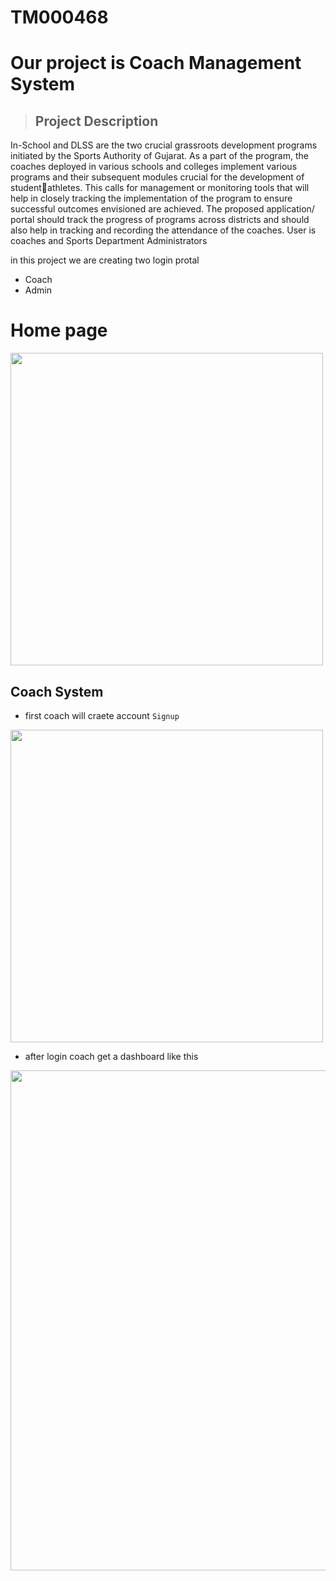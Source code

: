 # TM000468 

# Our project is Coach Management System

> ## Project Description

   In-School and DLSS are the two crucial grassroots development programs initiated by the Sports Authority of Gujarat. As a part of the program, the coaches deployed in various schools and colleges implement various programs and their subsequent modules crucial for the development of studentathletes. This calls for management or monitoring tools that will help in closely tracking the implementation of the program to ensure successful outcomes envisioned are achieved. The proposed application/ portal should track the progress of programs across districts and should also help in tracking and recording the attendance of the coaches.
   User is coaches and Sports Department Administrators

   in this project we are creating two login protal 
   * Coach
   * Admin

# Home page

  <img src="https://github.com/Atveek/TM000468/assets/115652544/d9542f94-5a1d-4b61-8c19-c87a202fa08b"  width="500px"/>
  
 ## Coach System

   - first coach will craete account `Signup`
  <img src="https://github.com/Atveek/TM000468/assets/115652544/4c5e7ab3-b75a-401c-a554-06f3e28db654"  width="500px"/>

   - after login coach get a dashboard like this 

   <img src="https://github.com/Atveek/TM000468/assets/115652544/b749ad5c-9796-49ea-a2b7-45f6e25d3ab3"  width="800px"/>

 
